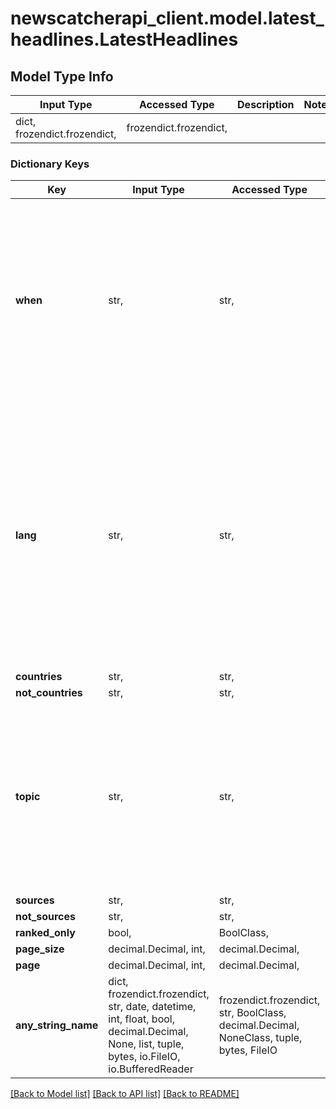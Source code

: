 # newscatcherapi_client.model.latest_headlines.LatestHeadlines

## Model Type Info
Input Type | Accessed Type | Description | Notes
------------ | ------------- | ------------- | -------------
dict, frozendict.frozendict,  | frozendict.frozendict,  |  | 

### Dictionary Keys
Key | Input Type | Accessed Type | Description | Notes
------------ | ------------- | ------------- | ------------- | -------------
**when** | str,  | str,  | The time period you want to get the headlines for. Accpeted format: - &#x60;7d&#x60; -&gt; Daily form, last 7 days time period - &#x60;6h&#x60; -&gt; Hourly form, last six hours  | [optional] 
**lang** | str,  | str,  | The language you want to search in. | [optional] must be one of ["af", "ar", "bg", "bn", "ca", "cn", "cs", "cy", "da", "de", "el", "en", "es", "et", "fa", "fi", "fr", "gu", "he", "hi", "hr", "hu", "id", "it", "ja", "kn", "ko", "lt", "lv", "mk", "ml", "mr", "ne", "nl", "false", "pa", "pl", "pt", "ro", "ru", "sk", "sl", "so", "sq", "sv", "sw", "ta", "te", "th", "tl", "tr", "tw", "uk", "ur", "vi", ] 
**countries** | str,  | str,  |  | [optional] 
**not_countries** | str,  | str,  |  | [optional] 
**topic** | str,  | str,  |  | [optional] must be one of ["news", "sport", "tech", "world", "finance", "politics", "business", "economics", "entertainment", "beauty", "travel", "music", "food", "science", "gaming", ] 
**sources** | str,  | str,  |  | [optional] 
**not_sources** | str,  | str,  |  | [optional] 
**ranked_only** | bool,  | BoolClass,  |  | [optional] 
**page_size** | decimal.Decimal, int,  | decimal.Decimal,  |  | [optional] 
**page** | decimal.Decimal, int,  | decimal.Decimal,  |  | [optional] 
**any_string_name** | dict, frozendict.frozendict, str, date, datetime, int, float, bool, decimal.Decimal, None, list, tuple, bytes, io.FileIO, io.BufferedReader | frozendict.frozendict, str, BoolClass, decimal.Decimal, NoneClass, tuple, bytes, FileIO | any string name can be used but the value must be the correct type | [optional]

[[Back to Model list]](../../README.md#documentation-for-models) [[Back to API list]](../../README.md#documentation-for-api-endpoints) [[Back to README]](../../README.md)

